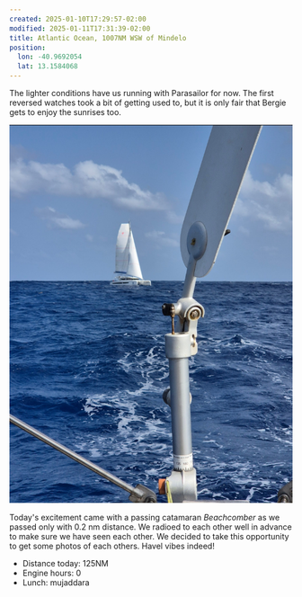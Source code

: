 ```yaml
---
created: 2025-01-10T17:29:57-02:00
modified: 2025-01-11T17:31:39-02:00
title: Atlantic Ocean, 1007NM WSW of Mindelo
position:
  lon: -40.9692054
  lat: 13.1584068
---
```


The lighter conditions have us running with Parasailor for now. The first reversed watches took a bit of getting used to, but it is only fair that Bergie gets to enjoy the sunrises too.

![Image](../2025/069646f1eb82e5c277af2a76d5f589cc.png) 

Today's excitement came with a passing catamaran _Beachcomber_ as we passed only with 0.2 nm distance. We radioed to each other well in advance to make sure we have seen each other. We decided to take this opportunity to get some photos of each others. Havel vibes indeed!

* Distance today: 125NM
* Engine hours: 0
* Lunch: mujaddara
